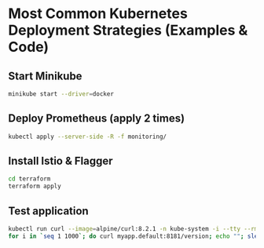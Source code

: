 # Most Common Kubernetes Deployment Strategies (Examples & Code)

## Start Minikube

```bash
minikube start --driver=docker
```

## Deploy Prometheus (apply 2 times)

```bash
kubectl apply --server-side -R -f monitoring/
```

## Install Istio & Flagger

```bash
cd terraform
terraform apply
```

## Test application

```bash
kubectl run curl --image=alpine/curl:8.2.1 -n kube-system -i --tty --rm -- sh
for i in `seq 1 1000`; do curl myapp.default:8181/version; echo ""; sleep 1; done
```

